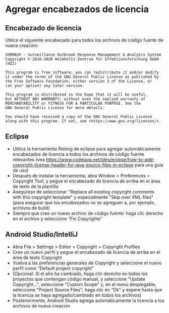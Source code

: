 # Agregar encabezados de licencia

## Encabezado de licencia
Utilice el siguiente encabezado para todos los archivos de código fuente de nueva creación:

```
SORMAS® - Surveillance Outbreak Response Management & Analysis System
Copyright © 2016-2020 Helmholtz-Zentrum für Infektionsforschung GmbH (HZI)

This program is free software: you can redistribute it and/or modify
it under the terms of the GNU General Public License as published by
the Free Software Foundation, either version 3 of the License, or
(at your option) any later version.

This program is distributed in the hope that it will be useful,
but WITHOUT ANY WARRANTY; without even the implied warranty of
MERCHANTABILITY or FITNESS FOR A PARTICULAR PURPOSE. See the
GNU General Public License for more details.

You should have received a copy of the GNU General Public License
along with this program. If not, see <https://www.gnu.org/licenses/>.
```

## Eclipse
- Utilice la herramienta Releng de eclipse para agregar automáticamente encabezados de licencia a todos los archivos de código fuente relevantes (vea https://www.codejava.net/ides/eclipse/how-to-add-copyright-license-header-for-java-source-files-in-eclipse para una guía de uso)
- Después de instalar la herramienta, abra Window > Preferences > Copyright Tool, y pegue el encabezado de licencia de arriba en el área de texto de la plantilla
- Asegúrese de seleccionar "Replace all existing copyright comments with this copyright template" y especialmente "Skip over XML files" (para asegurar que los encabezados no se agreguen a, por ejemplo, archivos de build)
- Siempre que cree un nuevo archivo de código fuente: haga clic derecho en el archivo y seleccione "Fix Copyrights"

## Android Studio/IntelliJ
- Abra File > Settings > Editor > Copyright > Copyright Profiles
- Cree un nuevo perfil y pegue el encabezado de licencia de arriba en el área de texto Copyright
- Vuelva a las preferencias generales de Copyright y seleccione el nuevo perfil como "Default project copyright"
- (Opcional: Si el año ha cambiado, haga clic derecho en todos los proyectos que contengan código manual, y seleccione "Update Copyright...", seleccione "Custom Scope" y, en el menú desplegable, seleccione "Project Source Files"; haga clic en "Ok" y espere hasta que la licencia se haya agregado/cambiado en todos los archivos)
- Posteriormente, Android Studio agrega automáticamente la licencia a los archivos de nueva creación
